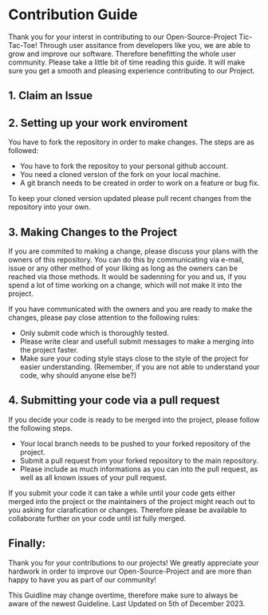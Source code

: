 # Contribution Guide
Thank you for your interst in contributing to our Open-Source-Project Tic-Tac-Toe!
Through user assitance from developers like you, we are able to grow and improve our software. Therefore benefitting the whole user community.
Please take a little bit of time reading this guide. It will make sure you get a smooth and pleasing experience contributing to our Project.

## 1. Claim an Issue


## 2. Setting up your work enviroment
You have to fork the repository in order to make changes.
The steps are as followed:
- You have to fork the repositoy to your personal github account.
- You need a cloned version of the fork on your local machine.
- A git branch needs to be created in order to work on a feature or bug fix.

To keep your cloned version updated please pull recent changes from the repository into your own.

## 3. Making Changes to the Project
If you are commited to making a change, please discuss your plans with the owners of this repository.
You can do this by communicating via e-mail, issue or any other method of your liking as long as the owners
can be reached via those methods.
It would be sadenning for you and us, if you spend a lot of time working on a change, which will not make it into the project.

If you have communicated with the owners and you are ready to make the changes, 
please pay close attention to the following rules:
- Only submit code which is thoroughly tested.
- Please write clear and usefull submit messages to make a merging into the project faster.
- Make sure your coding style stays close to the style of the project for easier understanding. (Remember, if you are not able to understand your code, why should anyone else be?)

## 4. Submitting your code via a pull request
If you decide your code is ready to be merged into the project, please follow the following steps.
- Your local branch needs to be pushed to your forked repository of the project.
- Submit a pull request from your forked repository to the main repository.
- Please include as much informations as you can into the pull request, as well as all known issues of your pull request.

If you submit your code it can take a while until your code gets either merged into the project or the maintainers of the project might reach out to you asking for clarafication or changes.
Therefore please be available to collaborate further on your code until ist fully merged.

## Finally:
Thank you for your contributions to our projects! 
We greatly appreciate your hardwork in order to improve our Open-Source-Project and are more than happy to have you as part of our community!

This Guidline may change overtime, therefore make sure to always be aware of the newest Guideline.
Last Updated on 5th of December 2023.
